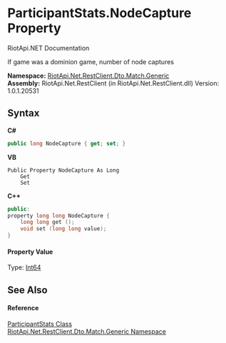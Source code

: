 # ParticipantStats.NodeCapture Property 
RiotApi.NET Documentation 

If game was a dominion game, number of node captures

**Namespace:**&nbsp;<a href="f4767f78-ec21-8fc9-5619-34d53bfe8e2e">RiotApi.Net.RestClient.Dto.Match.Generic</a><br />**Assembly:**&nbsp;RiotApi.Net.RestClient (in RiotApi.Net.RestClient.dll) Version: 1.0.1.20531

## Syntax

**C#**<br />
``` C#
public long NodeCapture { get; set; }
```

**VB**<br />
``` VB
Public Property NodeCapture As Long
	Get
	Set
```

**C++**<br />
``` C++
public:
property long long NodeCapture {
	long long get ();
	void set (long long value);
}
```


#### Property Value
Type: <a href="http://msdn2.microsoft.com/en-us/library/6yy583ek" target="_blank">Int64</a>

## See Also


#### Reference
<a href="6cf2da61-4838-9779-c9d7-28ca3301a6e2">ParticipantStats Class</a><br /><a href="f4767f78-ec21-8fc9-5619-34d53bfe8e2e">RiotApi.Net.RestClient.Dto.Match.Generic Namespace</a><br />